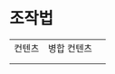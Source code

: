 # 조작법

|        |        |   |
| ------ | ------ | - |
| 컨텐츠  | 병합 컨텐츠 ||
|        |        |   |
|        |        |   |
